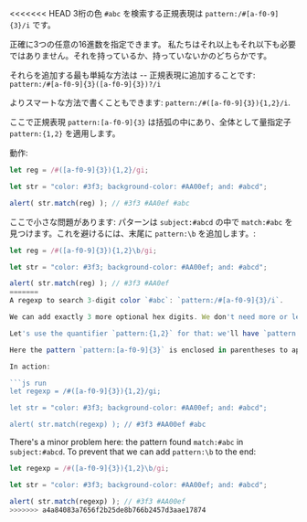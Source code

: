 <<<<<<< HEAD
3桁の色 `#abc` を検索する正規表現は `pattern:/#[a-f0-9]{3}/i` です。

正確に3つの任意の16進数を指定できます。 私たちはそれ以上もそれ以下も必要ではありません。それを持っているか、持っていないかのどちらかです。

それらを追加する最も単純な方法は -- 正規表現に追加することです: `pattern:/#[a-f0-9]{3}([a-f0-9]{3})?/i`

よりスマートな方法で書くこともできます: `pattern:/#([a-f0-9]{3}){1,2}/i`.

ここで正規表現 `pattern:[a-f0-9]{3}` は括弧の中にあり、全体として量指定子 `pattern:{1,2}` を適用します。

動作:

```js run
let reg = /#([a-f0-9]{3}){1,2}/gi;

let str = "color: #3f3; background-color: #AA00ef; and: #abcd";

alert( str.match(reg) ); // #3f3 #AA0ef #abc
```

ここで小さな問題があります: パターンは `subject:#abcd` の中で `match:#abc` を見つけます。これを避けるには、末尾に `pattern:\b` を追加します。:

```js run
let reg = /#([a-f0-9]{3}){1,2}\b/gi;

let str = "color: #3f3; background-color: #AA00ef; and: #abcd";

alert( str.match(reg) ); // #3f3 #AA0ef
=======
A regexp to search 3-digit color `#abc`: `pattern:/#[a-f0-9]{3}/i`.

We can add exactly 3 more optional hex digits. We don't need more or less. The color has either 3 or 6 digits.

Let's use the quantifier `pattern:{1,2}` for that: we'll have `pattern:/#([a-f0-9]{3}){1,2}/i`.

Here the pattern `pattern:[a-f0-9]{3}` is enclosed in parentheses to apply the quantifier `pattern:{1,2}`.

In action:

```js run
let regexp = /#([a-f0-9]{3}){1,2}/gi;

let str = "color: #3f3; background-color: #AA00ef; and: #abcd";

alert( str.match(regexp) ); // #3f3 #AA00ef #abc
```

There's a minor problem here: the pattern found `match:#abc` in `subject:#abcd`. To prevent that we can add `pattern:\b` to the end:

```js run
let regexp = /#([a-f0-9]{3}){1,2}\b/gi;

let str = "color: #3f3; background-color: #AA00ef; and: #abcd";

alert( str.match(regexp) ); // #3f3 #AA00ef
>>>>>>> a4a84083a7656f2b25de8b766b2457d3aae17874
```
